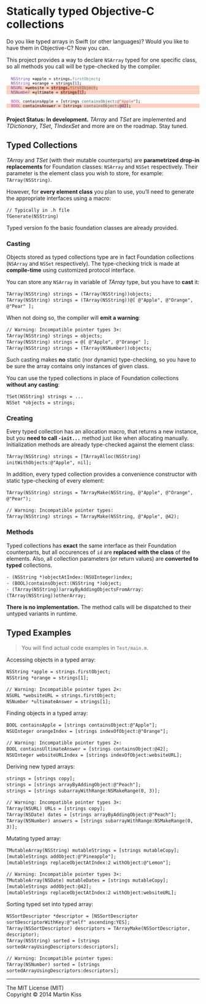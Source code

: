 Statically typed Objective-C collections
=============================
Do you like typed arrays in Swift (or other languages)? Would you like to have them in Objective-C? Now you can.

This project provides a way to declare `NSArray` typed for one specific class, so all methods you call will be type-checked by the compiler.

![Image](Image.png)

**Project Status: In development.** _TArray_ and _TSet_ are implemented and _TDictionary_, _TSet_, _TIndexSet_ and more are on the roadmap. Stay tuned.


Typed Collections
-----------------
_TArray_ and _TSet_ (with their mutable counterparts) are **parametrized drop-in replacements** for Foundation classes: `NSArray` and `NSSet` respectively. Their parameter is the element class you wish to store, for example: `TArray(NSString)`.

However, for **every element class** you plan to use, you’ll need to generate the appropriate interfaces using a macro:

```objc
// Typically in .h file
TGenerate(NSString)
```

Typed version fo the basic foundation classes are already provided.

### Casting
Objects stored as typed collections type are in fact Foundation collections (`NSArray` and `NSSet` respectively). The type-checking trick is made at **compile-time** using customized protocol interface.

You can store any `NSArray` in variable of _TArray_ type, but you have to **cast** it:

```objc
TArray(NSString) strings = (TArray(NSString))objects;
TArray(NSString) strings = (TArray(NSString))@[ @"Apple", @"Orange", @"Pear" ];
```

When not doing so, the compiler will **emit a warning**:

```objc
// Warning: Incompatible pointer types 3×:
TArray(NSString) strings = objects;
TArray(NSString) strings = @[ @"Apple", @"Orange" ];
TArray(NSString) strings = (TArray(NSNumber))objects;
```

Such casting makes **no** static (nor dynamic) type-checking, so you have to be sure the array contains only instances of given class.

You can use the typed collections in place of Foundation collections **without any casting**:

```objc
TSet(NSString) strings = ...
NSSet *objects = strings;
```

### Creating
Every typed collection has an allocation macro, that returns a new instance, but you **need to call `-init...`** method just like when allocating manually. Initialization methods are already type-checked against the element class:

```objc
TArray(NSString) strings = [TArrayAlloc(NSString) initWithObjects:@"Apple", nil];
```

In addition, every typed collection provides a convenience constructor with static type-checking of every element:

```objc
TArray(NSString) strings = TArrayMake(NSString, @"Apple", @"Orange", @"Pear");
```

```objc
// Warning: Incompatible pointer types:
TArray(NSString) strings = TArrayMake(NSString, @"Apple", @42);
```

### Methods
Typed collections has **exact** the same interface as their Foundation counterparts, but all occurences of `id` are **replaced with the class** of the elements. Also, all collection parameters (or return values) are **converted to typed** collections.

```objc
- (NSString *)objectAtIndex:(NSUInteger)index;
- (BOOL)containsObject:(NSString *)object;
- (TArray(NSString))arrayByAddingObjectsFromArray:(TArray(NSString))otherArray;
```

**There is no implementation.** The method calls will be dispatched to their untyped variants in runtime.


Typed Examples
--------------
> You will find actual code examples in `Test/main.m`.

Accessing objects in a typed array:

```objc
NSString *apple = strings.firstObject;
NSString *orange = strings[1];
```

```objc
// Warning: Incompatible pointer types 2×:
NSURL *websiteURL = strings.firstObject;
NSNumber *ultimateAnswer = strings[1];
```

Finding objects in a typed array:

```objc
BOOL containsApple = [strings containsObject:@"Apple"];
NSUInteger orangeIndex = [strings indexOfObject:@"Orange"];
```

```objc
// Warning: Incompatible pointer types 2×:
BOOL containsUltimateAnswer = [strings containsObject:@42];
NSUInteger websiteURLIndex = [strings indexOfObject:websiteURL];
```

Deriving new typed arrays:

```objc
strings = [strings copy];
strings = [strings arrayByAddingObject:@"Peach"];
strings = [strings subarrayWithRange:NSMakeRange(0, 3)];
```

```objc
// Warning: Incompatible pointer types 3×:
TArray(NSURL) URLs = [strings copy];
TArray(NSDate) dates = [strings arrayByAddingObject:@"Peach"];
TArray(NSNumber) answers = [strings subarrayWithRange:NSMakeRange(0, 3)];
```

Mutating typed array:

```objc
TMutableArray(NSString) mutableStrings = [strings mutableCopy];        
[mutableStrings addObject:@"Pineapple"];
[mutableStrings replaceObjectAtIndex:2 withObject:@"Lemon"];
```

```objc
// Warning: Incompatible pointer types 3×:
TMutableArray(NSDate) mutableDates = [strings mutableCopy];        
[mutableStrings addObject:@42];
[mutableStrings replaceObjectAtIndex:2 withObject:websiteURL];
```

Sorting typed set into typed array:

```objc
NSSortDescriptor *descriptor = [NSSortDescriptor sortDescriptorWithKey:@"self" ascending:YES];
TArray(NSSortDescriptor) descriptors = TArrayMake(NSSortDescriptor, descriptor);
TArray(NSString) sorted = [strings sortedArrayUsingDescriptors:descriptors];
```

```objc
// Warning: Incompatible pointer types:
TArray(NSNumber) sorted = [strings sortedArrayUsingDescriptors:descriptors];
```

---
The MIT License (MIT)  
Copyright © 2014 Martin Kiss
